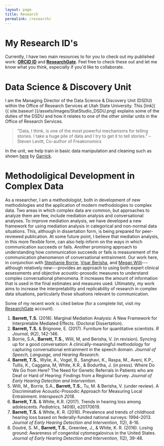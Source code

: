 ```yaml
---
layout: page
title: Research
permalink: /research/
---
```



# My Research ID's

Currently, I have two main resources to for you to check out my published work: [**ORCID ID**](https://orcid.org/0000-0002-2137-1391) and [**ResearchGate**](https://www.researchgate.net/profile/Tyson_Barrett). Feel free to check these out and let me know what you think, especially if you'd like to collaborate.

# Data Science & Discovery Unit

I am the Managing Director of the Data Science & Discovery Unit (DSDU) within the Office of Research Services at Utah State University. This [link]( {{ site.baseurl }}/assets/images/StatStudio_DSDU.png) explains some of the duties of the DSDU and how it relates to one of the other similar units in the Office of Research Services.

> "Data, I think, is one of the most powerful mechanisms for telling stories. I take a huge pile of data and I try to get it to tell stories." – Steven Levitt, Co-author of Freakonomics

In the unit, we help train in basic data manipulation and cleaning such as shown [here](https://github.com/gadenbuie/tidy-animated-verbs/#tidy-data) by [Garrick](https://github.com/gadenbuie).


# Methodoligical Development in Complex Data

As a researcher, I am a methodologist, both in development of new methodologies and the application of modern methodologies to complex data. Two areas in which complex data are common, but approaches to analyze them are few, include mediation analysis and conversational analyses. To improve mediation analysis, we have developed a new framework for using mediation analysis in categorical and non-normal data situations. This, although in dissertation form, is being prepared for peer-reviewed publication. At some future point, I believe that mediation analysis, in this more flexible form, can also help inform on the ways in which communication succeeds or fails. Another promising approach to understanding how communication succeeds or fails is measurement of the communication phenomenon of conversational entrainment. Our work here, in conjunction with [Stephanie Borrie](http://www.humaninteractionlab.com), [Visar Berisha](http://www.public.asu.edu/~visar/), and [Megan Willi](https://www.researchgate.net/profile/Megan_Willi)---although relatively new---provides an approach to using both expert clinical assessments and objective acoustic-prosodic measures to understand complex conversational phenomena. It increases the amount of information that is used in the final estimates and measures used. Ultimately, my work aims to increase the interpretability and replicability of research in complex data situations, particularly those situations relevant to communication. 

Some of my recent work is cited below (for a complete list, visit my [ResearchGate](https://www.researchgate.net/profile/Tyson_Barrett) account).

1.	**Barrett, T.S.** (2018). Marginal Mediation Analysis: A New Framework for Interpretable Mediated Effects. (Doctoral Dissertation).
2.	**Barrett, T.S.** & Brignone, E. (2017). Furniture for quantitative scientists. *R Journal, 9*(2), 142-146.
3.	Borrie, S.A., **Barrett, T.S.**, Willi, M, and Berisha, V. (in revision). Syncing up for a good conversation: A clinically-meaningful methodology for capturing conversational entrainment in the speech domain. *Journal of Speech, Language, and Hearing Research.*
4. **Barrett, T.S.**, Wylie, A., Vogel, B., Sanghavi, K., Raspa, M., Aveni, K.P., Tullis, K., Caggana, M, White, K.R., & Bodurtha, J. (in press). Where Do We Go from Here? The Need for Genetic Referrals in Patients who are Deaf or Hard of Hearing: Findings from a Regional Survey. *Journal of Early Hearing Detection and Intervention.*
5.	Willi, M., Borrie, S.A., **Barrett, T.S.**, Tu, M. & Berisha, V. (under review). A Discriminative Acoustic-Prosodic Approach for Measuring Local Entrainment. *Interspeech 2018.*
6.	**Barrett, T.S.** & White, K.R. (2017). Trends in hearing loss among adolescents. *Pediatrics, 140*(6), e20170619.
7.	**Barrett, T.S.** & White, K. R. (2016). Prevalence and trends of childhood hearing loss based on federally-funded national surveys: 1994–2013. *Journal of Early Hearing Detection and Intervention, 1*(2), 8-16.
8.	Doutré, S. M., **Barrett, T.S.**, Greenlee, J., & White, K. R. (2016). Losing ground: Awareness of congenital cytomegalovirus in the United States. *Journal of Early Hearing Detection and Intervention, 1*(2), 39-48.



